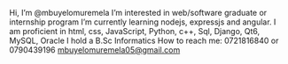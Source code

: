 Hi, I’m @mbuyelomuremela
I’m interested in web/software graduate or internship program 
I’m currently learning nodejs, expressjs and angular.
I am proficient in html, css, JavaScript, Python, c++, Sql, Django, Qt6, MySQL, Oracle
I hold a B.Sc Informatics 
How to reach me: 0721816840 or 0790439196 mbuyelomuremela05@gmail.com


